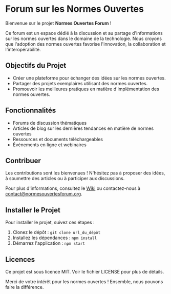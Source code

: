 # Forum sur les Normes Ouvertes

Bienvenue sur le projet **Normes Ouvertes Forum** !

Ce forum est un espace dédié à la discussion et au partage d'informations sur les normes ouvertes dans le domaine de la technologie. Nous croyons que l'adoption des normes ouvertes favorise l'innovation, la collaboration et l'interopérabilité.

## Objectifs du Projet
- Créer une plateforme pour échanger des idées sur les normes ouvertes.
- Partager des projets exemplaires utilisant des normes ouvertes.
- Promouvoir les meilleures pratiques en matière d'implémentation des normes ouvertes.

## Fonctionnalités
- Forums de discussion thématiques
- Articles de blog sur les dernières tendances en matière de normes ouvertes
- Ressources et documents téléchargeables
- Événements en ligne et webinaires

## Contribuer
Les contributions sont les bienvenues ! N'hésitez pas à proposer des idées, à soumettre des articles ou à participer aux discussions.

Pour plus d'informations, consultez le [Wiki](lien_vers_le_wiki) ou contactez-nous à [contact@normesouvertesforum.org](mailto:contact@normesouvertesforum.org).

## Installer le Projet
Pour installer le projet, suivez ces étapes :
1. Clonez le dépôt : `git clone url_du_dépôt`
2. Installez les dépendances : `npm install`
3. Démarrez l'application : `npm start`

## Licences
Ce projet est sous licence MIT. Voir le fichier LICENSE pour plus de détails.

Merci de votre intérêt pour les normes ouvertes ! Ensemble, nous pouvons faire la différence.